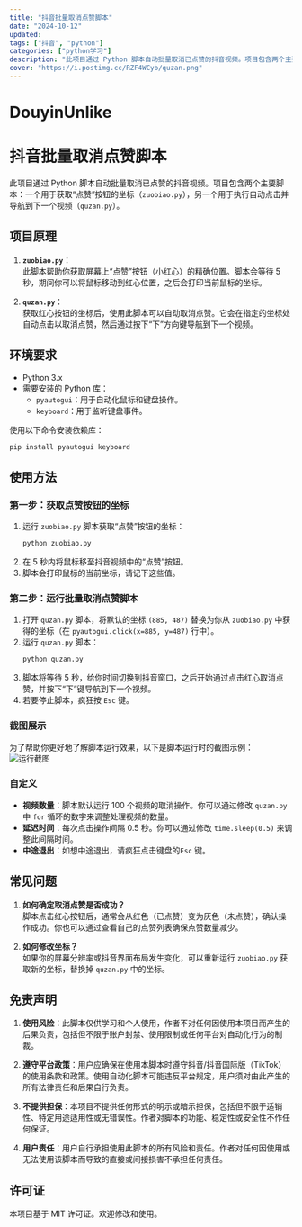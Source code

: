 ```yaml
---
title: "抖音批量取消点赞脚本"
date: "2024-10-12"
updated: 
tags: ["抖音", "python"]
categories: ["python学习"]
description: "此项目通过 Python 脚本自动批量取消已点赞的抖音视频。项目包含两个主要脚本：一个用于获取“点赞”按钮的坐标（`zuobiao.py`），另一个用于执行自动点击并导航到下一个视频（`quzan.py`）。"
cover: "https://i.postimg.cc/RZF4WCyb/quzan.png"
---
```


# DouyinUnlike
# 抖音批量取消点赞脚本

此项目通过 Python 脚本自动批量取消已点赞的抖音视频。项目包含两个主要脚本：一个用于获取“点赞”按钮的坐标（`zuobiao.py`），另一个用于执行自动点击并导航到下一个视频（`quzan.py`）。

## 项目原理

1. **`zuobiao.py`**：  
   此脚本帮助你获取屏幕上“点赞”按钮（小红心）的精确位置。脚本会等待 5 秒，期间你可以将鼠标移动到红心位置，之后会打印当前鼠标的坐标。

2. **`quzan.py`**：  
   获取红心按钮的坐标后，使用此脚本可以自动取消点赞。它会在指定的坐标处自动点击以取消点赞，然后通过按下“下”方向键导航到下一个视频。

## 环境要求

- Python 3.x
- 需要安装的 Python 库：
  - `pyautogui`：用于自动化鼠标和键盘操作。
  - `keyboard`：用于监听键盘事件。

使用以下命令安装依赖库：

```bash
pip install pyautogui keyboard
```

## 使用方法

### 第一步：获取点赞按钮的坐标

1. 运行 `zuobiao.py` 脚本获取“点赞”按钮的坐标：
    ```bash
    python zuobiao.py
    ```
2. 在 5 秒内将鼠标移至抖音视频中的“点赞”按钮。
3. 脚本会打印鼠标的当前坐标，请记下这些值。

### 第二步：运行批量取消点赞脚本

1. 打开 `quzan.py` 脚本，将默认的坐标 `(885, 487)` 替换为你从 `zuobiao.py` 中获得的坐标（在 `pyautogui.click(x=885, y=487)` 行中）。
2. 运行 `quzan.py` 脚本：
    ```bash
    python quzan.py
    ```
3. 脚本将等待 5 秒，给你时间切换到抖音窗口，之后开始通过点击红心取消点赞，并按下“下”键导航到下一个视频。
4. 若要停止脚本，疯狂按 `Esc` 键。

### 截图展示

为了帮助你更好地了解脚本运行效果，以下是脚本运行时的截图示例：  
![运行截图](https://kk.peyjee.com/d/one/%E5%9B%BE%E5%BA%8A/blog/quzan.png)

### 自定义

- **视频数量**：脚本默认运行 100 个视频的取消操作。你可以通过修改 `quzan.py` 中 `for` 循环的数字来调整处理视频的数量。
- **延迟时间**：每次点击操作间隔 0.5 秒。你可以通过修改 `time.sleep(0.5)` 来调整此间隔时间。
- **中途退出**：如想中途退出，请疯狂点击键盘的`Esc` 键。

## 常见问题

1. **如何确定取消点赞是否成功？**  
   脚本点击红心按钮后，通常会从红色（已点赞）变为灰色（未点赞），确认操作成功。你也可以通过查看自己的点赞列表确保点赞数量减少。

2. **如何修改坐标？**  
   如果你的屏幕分辨率或抖音界面布局发生变化，可以重新运行 `zuobiao.py` 获取新的坐标，替换掉 `quzan.py` 中的坐标。

## 免责声明

1. **使用风险**：此脚本仅供学习和个人使用，作者不对任何因使用本项目而产生的后果负责，包括但不限于账户封禁、使用限制或任何平台对自动化行为的制裁。

2. **遵守平台政策**：用户应确保在使用本脚本时遵守抖音/抖音国际版（TikTok）的使用条款和政策。使用自动化脚本可能违反平台规定，用户须对由此产生的所有法律责任和后果自行负责。

3. **不提供担保**：本项目不提供任何形式的明示或暗示担保，包括但不限于适销性、特定用途适用性或无错误性。作者对脚本的功能、稳定性或安全性不作任何保证。

4. **用户责任**：用户自行承担使用此脚本的所有风险和责任。作者对任何因使用或无法使用该脚本而导致的直接或间接损害不承担任何责任。

## 许可证

本项目基于 MIT 许可证。欢迎修改和使用。 
